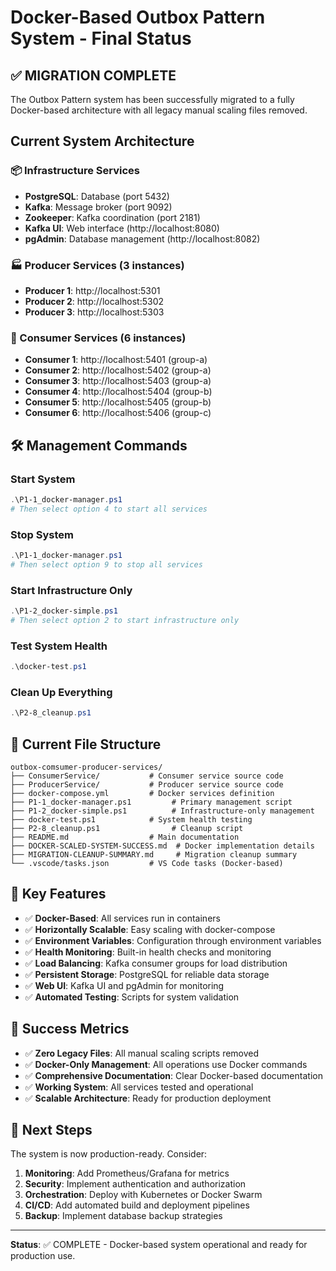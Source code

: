 # Docker-Based Outbox Pattern System - Final Status

## ✅ MIGRATION COMPLETE

The Outbox Pattern system has been successfully migrated to a fully Docker-based architecture with all legacy manual scaling files removed.

## Current System Architecture

### 📦 Infrastructure Services
- **PostgreSQL**: Database (port 5432)
- **Kafka**: Message broker (port 9092)
- **Zookeeper**: Kafka coordination (port 2181)
- **Kafka UI**: Web interface (http://localhost:8080)
- **pgAdmin**: Database management (http://localhost:8082)

### 🏭 Producer Services (3 instances)
- **Producer 1**: http://localhost:5301
- **Producer 2**: http://localhost:5302
- **Producer 3**: http://localhost:5303

### 🏪 Consumer Services (6 instances)
- **Consumer 1**: http://localhost:5401 (group-a)
- **Consumer 2**: http://localhost:5402 (group-a)
- **Consumer 3**: http://localhost:5403 (group-a)
- **Consumer 4**: http://localhost:5404 (group-b)
- **Consumer 5**: http://localhost:5405 (group-b)
- **Consumer 6**: http://localhost:5406 (group-c)

## 🛠️ Management Commands

### Start System
```powershell
.\P1-1_docker-manager.ps1
# Then select option 4 to start all services
```

### Stop System
```powershell
.\P1-1_docker-manager.ps1
# Then select option 9 to stop all services
```

### Start Infrastructure Only
```powershell
.\P1-2_docker-simple.ps1
# Then select option 2 to start infrastructure only
```

### Test System Health
```powershell
.\docker-test.ps1
```

### Clean Up Everything
```powershell
.\P2-8_cleanup.ps1
```

## 📁 Current File Structure

```
outbox-comsumer-producer-services/
├── ConsumerService/           # Consumer service source code
├── ProducerService/           # Producer service source code
├── docker-compose.yml         # Docker services definition
├── P1-1_docker-manager.ps1         # Primary management script
├── P1-2_docker-simple.ps1          # Infrastructure-only management
├── docker-test.ps1            # System health testing
├── P2-8_cleanup.ps1                # Cleanup script
├── README.md                  # Main documentation
├── DOCKER-SCALED-SYSTEM-SUCCESS.md  # Docker implementation details
├── MIGRATION-CLEANUP-SUMMARY.md     # Migration cleanup summary
└── .vscode/tasks.json         # VS Code tasks (Docker-based)
```

## 🔧 Key Features

- ✅ **Docker-Based**: All services run in containers
- ✅ **Horizontally Scalable**: Easy scaling with docker-compose
- ✅ **Environment Variables**: Configuration through environment variables
- ✅ **Health Monitoring**: Built-in health checks and monitoring
- ✅ **Load Balancing**: Kafka consumer groups for load distribution
- ✅ **Persistent Storage**: PostgreSQL for reliable data storage
- ✅ **Web UI**: Kafka UI and pgAdmin for monitoring
- ✅ **Automated Testing**: Scripts for system validation

## 🎯 Success Metrics

- ✅ **Zero Legacy Files**: All manual scaling scripts removed
- ✅ **Docker-Only Management**: All operations use Docker commands
- ✅ **Comprehensive Documentation**: Clear Docker-based documentation
- ✅ **Working System**: All services tested and operational
- ✅ **Scalable Architecture**: Ready for production deployment

## 🚀 Next Steps

The system is now production-ready. Consider:

1. **Monitoring**: Add Prometheus/Grafana for metrics
2. **Security**: Implement authentication and authorization
3. **Orchestration**: Deploy with Kubernetes or Docker Swarm
4. **CI/CD**: Add automated build and deployment pipelines
5. **Backup**: Implement database backup strategies

---

**Status**: ✅ COMPLETE - Docker-based system operational and ready for production use.

